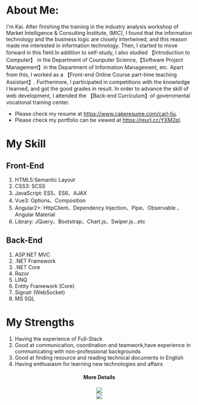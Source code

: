 # About Me:
I'm Kai. After finishing the training in the industry analysis workshop of Market Intelligence & Consulting Institute, (MIC), I found that the information technology and the business logic  are closely intertwined, and this reason made me interested in information technology. Then, I started to move forward in this field.In addition to self-study, I also studied 【Introduction to Computer】 in the Department of Counputer Science,【Software Project Management】in the Department of Information Management, etc. Apart from this, I worked as a 【Front-end Online Course part-time teaching Assistant】. Furthermore, I participated in competitions with the knowledge I learned, and got the good grades in result. In order to advance  the skill of web development, I attended the 【Back-end Curriculum】of governmental vocational training center.

* Please check my resume at https://www.cakeresume.com/carl-liu.
* Please check my portfolio can be viewed at https://reurl.cc/YXM2pl.

# My Skill
## Front-End
1. HTML5:Semantic Layout 
2. CSS3: SCSS
3. JavaScript: ES5、ES6、AJAX
4. Vue3: Options、Composition
5. Angular2+: HttpClient、Dependency Injection、Pipe、Observable 、Angular Material
6. Library: JQuery、Bootstrap、Chart.js、Swiper.js...etc

## Back-End
1. ASP.NET MVC
2. .NET Framework
3. .NET Core
4. Razor
5. LINQ
6. Entity Framework (Core)
7. Signalr (WebSocket)
8. MS SQL

# My Strengths 
1. Having the experience of Full-Stack
2. Good at communication, coordination and teamwork,have experience in communicating with non-professional backgrounds
3. Good at finding resource and reading technical documents in English
4. Having enthusiasm for learning new technologies and affairs
<div align="center"></div>
<div align="center" ><h4>More Details</h4> <img src="https://github-readme-stats.vercel.app/api/top-langs/?username=L1uXO330B7&hide_title=true&hide_border=true&layout=compact&langs_count=6&text_color=000&icon_color=fff&bg_color=0,52fa5a,4dfcff,c64dff&theme=graywhite" /> </div>
<div align="center"> <img src="https://activity-graph.herokuapp.com/graph?username=L1uXO330B7&theme=Default" /> </div>


